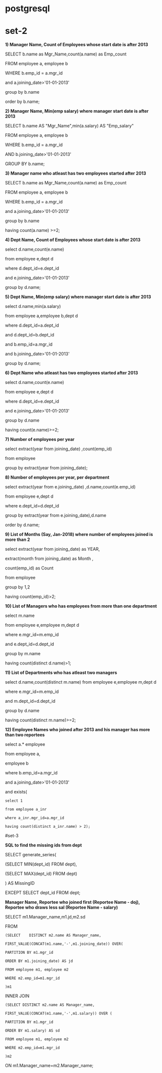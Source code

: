 # postgresql #
# set-2 #

**1) Manager Name, Count of Employees whose start date is after 2013**

SELECT b.name as  Mgr_Name,count(a.name) as Emp_count 

FROM employee a, employee b 

WHERE b.emp_id = a.mgr_id 

and a.joining_date>'01-01-2013'
 
group by b.name 

order by b.name;

**2) Manager Name, Min(emp salary) where manager start date is after 2013**

 SELECT b.name AS "Mgr_Name",min(a.salary) AS "Emp_salary" 

FROM employee a, employee b 

WHERE b.emp_id = a.mgr_id 

AND b.joining_date>'01-01-2013' 

GROUP BY b.name;

**3) Manager name who atleast has two employees started after 2013**

 SELECT b.name as  Mgr_Name,count(a.name) as Emp_count
 
FROM employee a, employee b 

WHERE b.emp_id = a.mgr_id
 
and a.joining_date>'01-01-2013' 

group by b.name 

 having count(a.name) >=2;

**4) Dept Name, Count of Employees whose start date is after 2013**

 select d.name,count(e.name) 

from employee e,dept d 

where d.dept_id=e.dept_id
 
and e.joining_date>'01-01-2013' 

group by d.name;

**5) Dept Name, Min(emp salary) where manager start date is after 2013**

select d.name,min(a.salary) 

from employee a,employee b,dept d 

where d.dept_id=a.dept_id 

and d.dept_id=b.dept_id 

and b.emp_id=a.mgr_id
 
and  b.joining_date>'01-01-2013'
 
group by d.name;

**6) Dept Name who atleast has two employees started after 2013**

select d.name,count(e.name) 

from employee e,dept d 

where d.dept_id=e.dept_id 

and e.joining_date>'01-01-2013' 

group by d.name 

having count(e.name)>=2;

**7) Number of employees per year**

select extract(year from joining_date) ,count(emp_id) 

from employee 

group by extract(year from joining_date);



**8) Number of employees per year, per department**

 select extract(year from e.joining_date) ,d.name,count(e.emp_id)

 from employee e,dept d

 where e.dept_id=d.dept_id 

group by extract(year from e.joining_date),d.name

 order by d.name;

**9) List of Months (Say, Jan-2018) where number of employees joined is more than 2**
 
select extract(year from joining_date) as YEAR,

extract(month from joining_date) as Month ,

count(emp_id) as Count 

from employee 

group by 1,2 

having count(emp_id)>2;

**10) List of Managers who has employees from more than one department**

select m.name
 
from employee e,employee m,dept d 

where e.mgr_id=m.emp_id 

and e.dept_id=d.dept_id 

group by m.name 

having count(distinct d.name)>1;

**11) List of Departments who has atleast two managers**

select d.name,count(distinct m.name) from employee e,employee m,dept d 

where e.mgr_id=m.emp_id 

and m.dept_id=d.dept_id

group by d.name 

having count(distinct m.name)>=2;


**12) Employee Names who joined after 2013 and his manager has more than two reportees**


select a.* employee 

from employee a,

employee b 

where b.emp_id=a.mgr_id 

and a.joining_date>'01-01-2013'

and exists(

    select 1 

    from employee a_inr

    where a_inr.mgr_id=a.mgr_id

    having count(distinct a_inr.name) > 2);


#set-3

**SQL to find the missing ids from dept**

SELECT generate_series(

(SELECT MIN(dept_id) FROM dept),

(SELECT MAX(dept_id) FROM dept)

) AS MissingID

EXCEPT SELECT dept_id FROM dept;


**Manager Name, Reportee who joined first (Reportee Name - doj), Reportee who draws less sal (Reportee Name - salary)**

SELECT m1.Manager_name,m1.jd,m2.sd

FROM

    (SELECT    DISTINCT m2.name AS Manager_name,

    FIRST_VALUE(CONCAT(m1.name,'-',m1.joining_date)) OVER(

    PARTITION BY m1.mgr_id

    ORDER BY m1.joining_date) AS jd

    FROM employee m1, employee m2

    WHERE m2.emp_id=m1.mgr_id

    )m1 

INNER JOIN

    (SELECT DISTINCT m2.name AS Manager_name,

    FIRST_VALUE(CONCAT(m1.name,'-',m1.salary)) OVER ( 

    PARTITION BY m1.mgr_id 

    ORDER BY m1.salary) AS sd 

    FROM employee m1, employee m2 

    WHERE m2.emp_id=m1.mgr_id

    )m2

ON m1.Manager_name=m2.Manager_name;
